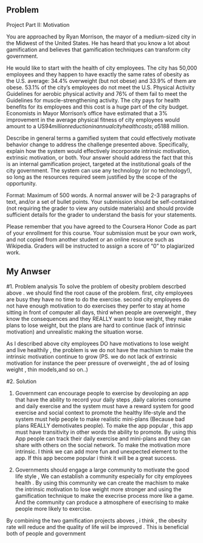 ## Problem

Project Part II: Motivation

You are approached by Ryan Morrison, the mayor of a medium-sized city in the Midwest of the United States.  He has heard that you know a lot about gamification and believes that gamification techniques can transform city government.  

He would like to start with the health of city employees.  The city has 50,000 employees and they happen to have exactly the same rates of obesity as the U.S. average: 34.4% overweight (but not obese) and 33.9% of them are obese.  53.1% of the city’s employees do not meet the U.S. Physical Activity Guidelines for aerobic physical activity and 76% of them fail to meet the Guidelines for muscle-strengthening activity.  The city pays for health benefits for its employees and this cost is a huge part of the city budget.  Economists in Mayor Morrison’s office have estimated that a 3% improvement in the average physical fitness of city employees would amount to a US$94 million reduction in annual city health costs; a 5% improvement would save US$188 million.  

Describe in general terms a gamified system that could effectively motivate behavior change to address the challenge presented above. Specifically, explain how the system would effectively incorporate intrinsic motivation, extrinsic motivation, or both. Your answer should address the fact that this is an internal gamification project, targeted at the institutional goals of the city government.  The system can use any technology (or no technology!), so long as the resources required seem justified by the scope of the opportunity. 
 

Format: Maximum of 500 words.  A normal answer will be 2-3 paragraphs of text, and/or a set of bullet points.  Your submission should be self-contained (not requiring the grader to view any outside materials) and should provide sufficient details for the grader to understand the basis for your statements.

Please remember that you have agreed to the Coursera Honor Code as part of your enrollment for this course.  Your submission must be your own work, and not copied from another student or an online resource such as Wikipedia.  Graders will be instructed to assign a score of “0” to plagiarized work.  


## My Anwser

#1. Problem analysis
To solve the problem of obesity problem descrbed above . we should find the root cause of the problem. first, city employees are busy they have no time to do the exercise. second city employees do not have enough motivation to do exercises they perfer to stay at home sitting in front of computer all days, third when people are overweight , they know the consequences and they REALLY want to lose weight, they make plans to lose weight, but the plans are hard to continue (lack of intrinsic motivation) and unrealistic making the situation worse.

As I described above city employees DO have motivations to lose weight and live healthily , the problem is we do not have the machism to make the intrinsic motivation continue to grow (PS. we do not lack of extrinsic motivation for instance the peer pressure of overweight , the ad of losing weight , thin models,and so on..)

#2. Solution

1. Government can encourage people to exercise by devoloping an app that have the ability to record your daily steps ,daily calories consume and daily exercise and the system must have a reward system for good exercise and social context to promote the healthy life-style and the system must help people to make realistic mini-plans (Because bad plans REALLY demotivates people). To make the app popular , this app must have transitivity in other words the ability to promote. By using this App people can track their daily exercise and mini-plans and they can share with others on the social network. To make the motivation more intrinsic. I think we can add more fun and unexpected element to the app. If this app become popular i think it will be a great success.

2. Governments should engage a large community to motivate the good life style , We can establish a community especially for city employees health . By using this community we can create the machism to make the intrinsic motivation to lose weight more stronger and using the gamification technique to make the execrise process more like a game. And the community can produce a atmosphere of execrising to make people more likely to exercise.

By combining the two gamification projects aboves , i think , the obesity rate will reduce and the quality of life wiil be improved . This is beneficial both of people and government
